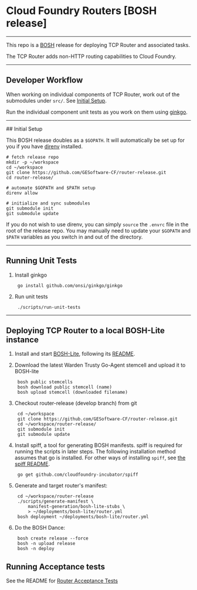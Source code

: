 # Cloud Foundry Routers [BOSH release]

----
This repo is a [BOSH](https://github.com/cloudfoundry/bosh) release for deploying TCP Router and associated tasks.

The TCP Router adds non-HTTP routing capabilities to Cloud Foundry.

----
## Developer Workflow

When working on individual components of TCP Router, work out of the submodules under `src/`.
See [Initial Setup](#initial-setup).

Run the individual component unit tests as you work on them using
[ginkgo](https://github.com/onsi/ginkgo).

---
##<a name="initial-setup"></a> Initial Setup

This BOSH release doubles as a `$GOPATH`. It will automatically be set up for
you if you have [direnv](http://direnv.net) installed.

    # fetch release repo
    mkdir -p ~/workspace
    cd ~/workspace
    git clone https://github.com/GESoftware-CF/router-release.git
    cd router-release/

    # automate $GOPATH and $PATH setup
    direnv allow

    # initialize and sync submodules
    git submodule init
    git submodule update

If you do not wish to use direnv, you can simply `source` the `.envrc` file in the root
of the release repo.  You may manually need to update your `$GOPATH` and `$PATH` variables
as you switch in and out of the directory.

---
## Running Unit Tests

1. Install ginkgo

        go install github.com/onsi/ginkgo/ginkgo

2. Run unit tests

        ./scripts/run-unit-tests

---

## Deploying TCP Router to a local BOSH-Lite instance

1. Install and start [BOSH-Lite](https://github.com/cloudfoundry/bosh-lite),
   following its
   [README](https://github.com/cloudfoundry/bosh-lite/blob/master/README.md).

1. Download the latest Warden Trusty Go-Agent stemcell and upload it to BOSH-lite

        bosh public stemcells
        bosh download public stemcell (name)
        bosh upload stemcell (downloaded filename)

1. Checkout router-release (develop branch) from git

        cd ~/workspace
   		git clone https://github.com/GESoftware-CF/router-release.git
        cd ~/workspace/router-release/
	    git submodule init
	    git submodule update

1. Install spiff, a tool for generating BOSH manifests. spiff is required for
   running the scripts in later steps. The following installation method
   assumes that go is installed. For other ways of installing `spiff`, see
   [the spiff README](https://github.com/cloudfoundry-incubator/spiff).

        go get github.com/cloudfoundry-incubator/spiff

1. Generate and target router's manifest:

        cd ~/workspace/router-release
        ./scripts/generate-manifest \
            manifest-generation/bosh-lite-stubs \
            > ~/deployments/bosh-lite/router.yml
        bosh deployment ~/deployments/bosh-lite/router.yml

1. Do the BOSH Dance:

        bosh create release --force
        bosh -n upload release
        bosh -n deploy


## Running Acceptance tests

See the README for [Router Acceptance Tests](https://github.com/GESoftware-CF/cf-tcp-router-acceptance-tests)

